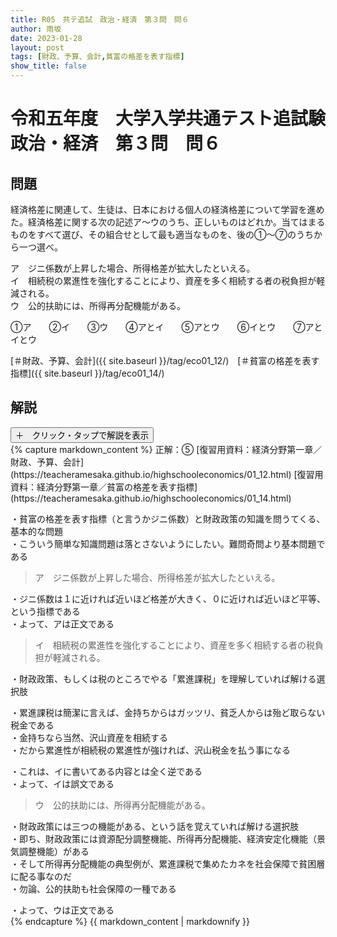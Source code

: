 ```yaml
---
title: R05　共テ追試　政治・経済　第３問　問６
author: 雨坂
date: 2023-01-28
layout: post
tags: [財政、予算、会計,貧富の格差を表す指標]
show_title: false
---
```

  
# 令和五年度　大学入学共通テスト追試験　政治・経済　第３問　問６  
  
## 問題  
経済格差に関連して、生徒は、日本における個人の経済格差について学習を進めた。経済格差に関する次の記述ア～ウのうち、正しいものはどれか。当てはまるものをすべて選び、その組合せとして最も適当なものを、後の①～⑦のうちから一つ選べ。  
  
ア　ジニ係数が上昇した場合、所得格差が拡大したといえる。  
イ　相続税の累進性を強化することにより、資産を多く相続する者の税負担が軽減される。  
ウ　公的扶助には、所得再分配機能がある。  
  
①ア　　②イ　　③ウ　　④アとイ　　⑤アとウ　　⑥イとウ　　⑦アとイとウ  
  
[＃財政、予算、会計]({{ site.baseurl }}/tag/eco01_12/)　[＃貧富の格差を表す指標]({{ site.baseurl }}/tag/eco01_14/)  
  
## 解説  
<div class="collapsible">
  <button class="collapsible-button">＋　クリック・タップで解説を表示</button>
  <div class="collapsible-content">
    {% capture markdown_content %}
正解：⑤  
[復習用資料：経済分野第一章／財政、予算、会計](https://teacheramesaka.github.io/highschooleconomics/01_12.html)  
[復習用資料：経済分野第一章／貧富の格差を表す指標](https://teacheramesaka.github.io/highschooleconomics/01_14.html)  
  
・貧富の格差を表す指標（と言うかジニ係数）と財政政策の知識を問うてくる、基本的な問題  
・こういう簡単な知識問題は落とさないようにしたい。難問奇問より基本問題である  
  
>ア　ジニ係数が上昇した場合、所得格差が拡大したといえる。  
  
・ジニ係数は１に近ければ近いほど格差が大きく、０に近ければ近いほど平等、という指標である  
・よって、アは正文である  
  
>イ　相続税の累進性を強化することにより、資産を多く相続する者の税負担が軽減される。  
  
・財政政策、もしくは税のところでやる「累進課税」を理解していれば解ける選択肢  
  
・累進課税は簡潔に言えば、金持ちからはガッツリ、貧乏人からは殆ど取らない税金である  
・金持ちなら当然、沢山資産を相続する  
・だから累進性が相続税の累進性が強ければ、沢山税金を払う事になる  
  
・これは、イに書いてある内容とは全く逆である  
・よって、イは誤文である  
  
>ウ　公的扶助には、所得再分配機能がある。  
  
・財政政策には三つの機能がある、という話を覚えていれば解ける選択肢  
・即ち、財政政策には資源配分調整機能、所得再分配機能、経済安定化機能（景気調整機能）がある  
・そして所得再分配機能の典型例が、累進課税で集めたカネを社会保障で貧困層に配る事なのだ  
・勿論、公的扶助も社会保障の一種である  
  
・よって、ウは正文である  
    {% endcapture %}
    {{ markdown_content | markdownify }}
  </div>
</div>